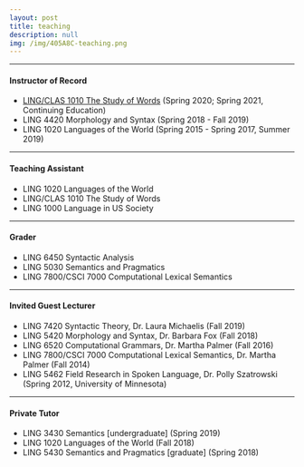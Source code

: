 ```yaml
---
layout: post
title: teaching
description: null
img: /img/405A8C-teaching.png
---
```


***
<sup></sup>
<h4>Instructor of Record</h4>
<sub></sub>
<ul>
  <li><a href="http://ce.colorado.edu/courses/the-study-of-words-ling-1010/#">LING/CLAS 1010 The Study of Words</a> <span>(Spring 2020; Spring 2021, Continuing Education)</span></li>
  <li><span>LING 4420 Morphology and Syntax (Spring 2018 - Fall 2019)</span></li>
  <li><span>LING 1020 Languages of the World (Spring 2015 - Spring 2017, Summer 2019)</span></li>
</ul>

***
<sup></sup>
<h4>Teaching Assistant</h4>
<sub></sub>
<ul>
  <li><span>LING 1020 Languages of the World</span></li>
  <li><span>LING/CLAS 1010 The Study of Words</span></li>
  <li><span>LING 1000 Language in US Society</span></li>
</ul>

***
<sup></sup>
<h4>Grader</h4>
<sub></sub>
<ul>
  <li><span>LING 6450 Syntactic Analysis</span></li>
  <li><span>LING 5030 Semantics and Pragmatics</span></li>
  <li><span>LING 7800/CSCI 7000 Computational Lexical Semantics</span></li>
</ul>

***
<sup></sup>
<h4>Invited Guest Lecturer</h4>
<sub></sub>
<ul>
  <li><span>LING 7420 Syntactic Theory, Dr. Laura Michaelis (Fall 2019)</span></li>
  <li><span>LING 5420 Morphology and Syntax, Dr. Barbara Fox (Fall 2018)</span></li>
  <li><span>LING 6520 Computational Grammars, Dr. Martha Palmer (Fall 2016)</span></li>
  <li><span>LING 7800/CSCI 7000 Computational Lexical Semantics, Dr. Martha Palmer (Fall 2014)</span></li>
  <li><span>LING 5462 Field Research in Spoken Language, Dr. Polly Szatrowski (Spring 2012, University of Minnesota)</span></li>
</ul>

***
<sup></sup>
<h4>Private Tutor</h4>
<sub></sub>
<ul>
  <li><span>LING 3430 Semantics [undergraduate] (Spring 2019)</span></li>
  <li><span>LING 1020 Languages of the World (Fall 2018)</span></li>
  <li><span>LING 5430 Semantics and Pragmatics [graduate] (Spring 2018)</span></li>
</ul>
